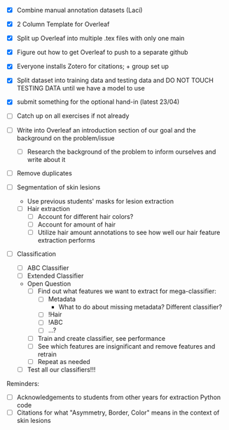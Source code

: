 - [x] Combine manual annotation datasets (Laci)
- [x] 2 Column Template for Overleaf
- [x] Split up Overleaf into multiple .tex files with only one main
- [x] Figure out how to get Overleaf to push to a separate github
- [x] Everyone installs Zotero for citations; + group set up
- [x] Split dataset into training data and testing data and DO NOT TOUCH TESTING DATA until we have a model to use
- [x] submit something for the optional hand-in (latest 23/04) 

- [ ] Catch up on all exercises if not already
- [ ] Write into Overleaf an introduction section of our goal and the background on the problem/issue
    - [ ] Research the background of the problem to inform ourselves and write about it
- [ ] Remove duplicates
- [ ] Segmentation of skin lesions 
    - Use previous students' masks for lesion extraction
    - [ ] Hair extraction
        - [ ] Account for different hair colors?
        - [ ] Account for amount of hair
        - [ ] Utilize hair amount annotations to see how well our hair feature extraction performs
- [ ] Classification
    - [ ] ABC Classifier
    - [ ] Extended Classifier
    - Open Question
        - [ ] Find out what features we want to extract for mega-classifier:
            - [ ] Metadata
                - What to do about missing metadata? Different classifier?
            - [ ] !Hair
            - [ ] !ABC
            - [ ] ...?
        - [ ] Train and create classifier, see performance
        - [ ] See which features are insignificant and remove features and retrain
        - [ ] Repeat as needed
    
    - [ ] Test all our classifiers!!!

Reminders:
- [ ] Acknowledgements to students from other years for extraction Python code
- [ ] Citations for what "Asymmetry, Border, Color" means in the context of skin lesions